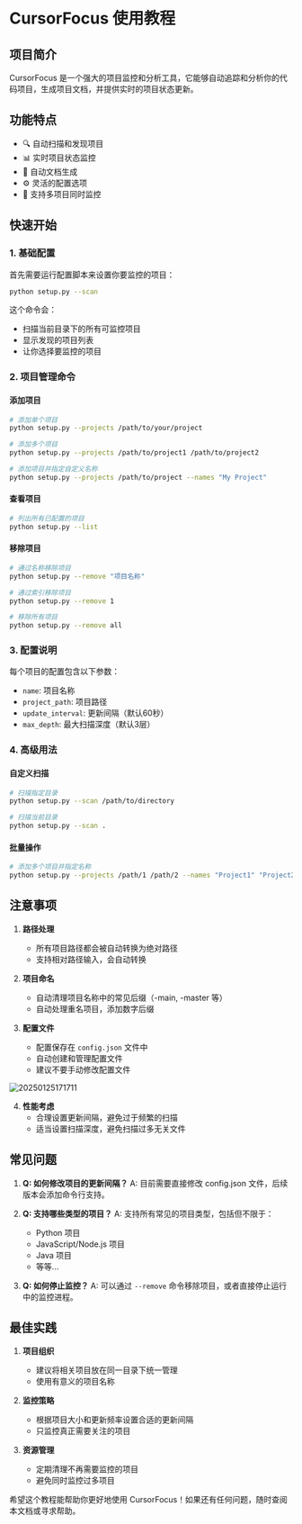 # CursorFocus 使用教程

## 项目简介

CursorFocus 是一个强大的项目监控和分析工具，它能够自动追踪和分析你的代码项目，生成项目文档，并提供实时的项目状态更新。

## 功能特点

- 🔍 自动扫描和发现项目
- 📊 实时项目状态监控
- 📝 自动文档生成
- ⚙️ 灵活的配置选项
- 🚀 支持多项目同时监控

## 快速开始

### 1. 基础配置

首先需要运行配置脚本来设置你要监控的项目：

```bash
python setup.py --scan
```

这个命令会：
- 扫描当前目录下的所有可监控项目
- 显示发现的项目列表
- 让你选择要监控的项目

### 2. 项目管理命令

#### 添加项目
```bash
# 添加单个项目
python setup.py --projects /path/to/your/project

# 添加多个项目
python setup.py --projects /path/to/project1 /path/to/project2

# 添加项目并指定自定义名称
python setup.py --projects /path/to/project --names "My Project"
```

#### 查看项目
```bash
# 列出所有已配置的项目
python setup.py --list
```

#### 移除项目
```bash
# 通过名称移除项目
python setup.py --remove "项目名称"

# 通过索引移除项目
python setup.py --remove 1

# 移除所有项目
python setup.py --remove all
```

### 3. 配置说明

每个项目的配置包含以下参数：
- `name`: 项目名称
- `project_path`: 项目路径
- `update_interval`: 更新间隔（默认60秒）
- `max_depth`: 最大扫描深度（默认3层）

### 4. 高级用法

#### 自定义扫描
```bash
# 扫描指定目录
python setup.py --scan /path/to/directory

# 扫描当前目录
python setup.py --scan .
```

#### 批量操作
```bash
# 添加多个项目并指定名称
python setup.py --projects /path/1 /path/2 --names "Project1" "Project2"
```

## 注意事项

1. **路径处理**
   - 所有项目路径都会被自动转换为绝对路径
   - 支持相对路径输入，会自动转换

2. **项目命名**
   - 自动清理项目名称中的常见后缀（-main, -master 等）
   - 自动处理重名项目，添加数字后缀

3. **配置文件**
   - 配置保存在 `config.json` 文件中
   - 自动创建和管理配置文件
   - 建议不要手动修改配置文件

![20250125171711](https://s2.loli.net/2025/01/25/vnS92ikp5A7uGb1.png)


4. **性能考虑**
   - 合理设置更新间隔，避免过于频繁的扫描
   - 适当设置扫描深度，避免扫描过多无关文件

## 常见问题

1. **Q: 如何修改项目的更新间隔？**
   A: 目前需要直接修改 config.json 文件，后续版本会添加命令行支持。

2. **Q: 支持哪些类型的项目？**
   A: 支持所有常见的项目类型，包括但不限于：
   - Python 项目
   - JavaScript/Node.js 项目
   - Java 项目
   - 等等...

3. **Q: 如何停止监控？**
   A: 可以通过 `--remove` 命令移除项目，或者直接停止运行中的监控进程。

## 最佳实践

1. **项目组织**
   - 建议将相关项目放在同一目录下统一管理
   - 使用有意义的项目名称

2. **监控策略**
   - 根据项目大小和更新频率设置合适的更新间隔
   - 只监控真正需要关注的项目

3. **资源管理**
   - 定期清理不再需要监控的项目
   - 避免同时监控过多项目


希望这个教程能帮助你更好地使用 CursorFocus！如果还有任何问题，随时查阅本文档或寻求帮助。 